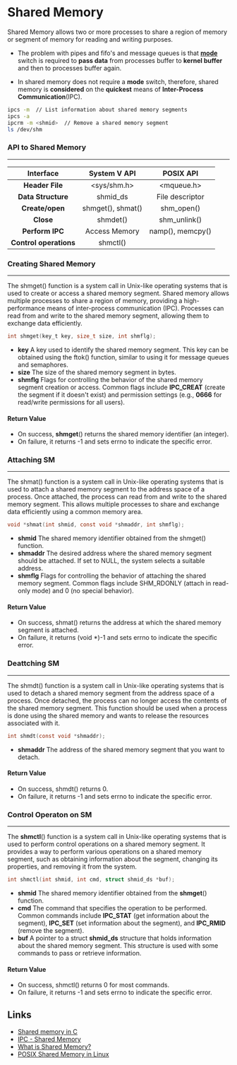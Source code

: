 # Shared Memory

Shared Memory allows two or more processes to share a region of memory or segment of memory for reading and writing purposes.

- The problem with pipes and fifo's and message queues is that [**mode**](https://www.ibm.com/docs/en/aix/7.1?topic=performance-mode-switching) switch is required to **pass data** from processes buffer to **kernel buffer** and then to processes buffer again.

- In shared memory does not require a **mode** switch, therefore, shared memory is **considered** on the **quickest** means of **Inter-Process Communication**(IPC).

```bash
ipcs -m  // List information about shared memory segments
ipcs -a
ipcrm -m <shmid>  // Remove a shared memory segment
ls /dev/shm
```

### API to Shared Memory

---

|Interface| System V API| POSIX API |
|:-------:|:-----------:|:--------:|
|**Header File**|<sys/shm.h>|<mqueue.h>|
|**Data Structure** |shmid_ds|File descriptor|
|**Create/open** |shmget(), shmat()|shm_open()|
|**Close**  |shmdet()|shm_unlink()|
|**Perform IPC** |Access Memory|namp(), memcpy()|
|**Control operations** |shmctl()| |

### Creating Shared Memory

---

The shmget() function is a system call in Unix-like operating systems that is used to create or access a shared memory segment. Shared memory allows multiple processes to share a region of memory, providing a high-performance means of inter-process communication (IPC). Processes can read from and write to the shared memory segment, allowing them to exchange data efficiently.

```C
int shmget(key_t key, size_t size, int shmflg);
```

- **key** A key used to identify the shared memory segment. This key can be obtained using the ftok() function, similar to using it for message queues and semaphores.
- **size** The size of the shared memory segment in bytes.
- **shmflg** Flags for controlling the behavior of the shared memory segment creation or access. Common flags include **IPC_CREAT** (create the segment if it doesn't exist) and permission settings (e.g., **0666** for read/write permissions for all users).

#### Return Value

- On success, **shmget**() returns the shared memory identifier (an integer).
- On failure, it returns -1 and sets errno to indicate the specific error.

### Attaching SM

---

The shmat() function is a system call in Unix-like operating systems that is used to attach a shared memory segment to the address space of a process. Once attached, the process can read from and write to the shared memory segment. This allows multiple processes to share and exchange data efficiently using a common memory area.

```C
void *shmat(int shmid, const void *shmaddr, int shmflg);
```

- **shmid** The shared memory identifier obtained from the shmget() function.
- **shmaddr** The desired address where the shared memory segment should be attached. If set to NULL, the system selects a suitable address.
- **shmflg** Flags for controlling the behavior of attaching the shared memory segment. Common flags include SHM_RDONLY (attach in read-only mode) and 0 (no special behavior).

#### Return Value

- On success, shmat() returns the address at which the shared memory segment is attached.
- On failure, it returns (void *)-1 and sets errno to indicate the specific error.

### Deattching SM

---

The shmdt() function is a system call in Unix-like operating systems that is used to detach a shared memory segment from the address space of a process. Once detached, the process can no longer access the contents of the shared memory segment. This function should be used when a process is done using the shared memory and wants to release the resources associated with it.

```C
int shmdt(const void *shmaddr);
```

- **shmaddr** The address of the shared memory segment that you want to detach.
  
#### Return Value

- On success, shmdt() returns 0.
- On failure, it returns -1 and sets errno to indicate the specific error.

### Control Operaton on SM

---

The **shmctl**() function is a system call in Unix-like operating systems that is used to perform control operations on a shared memory segment. It provides a way to perform various operations on a shared memory segment, such as obtaining information about the segment, changing its properties, and removing it from the system.

```C
int shmctl(int shmid, int cmd, struct shmid_ds *buf);
```

- **shmid** The shared memory identifier obtained from the **shmget**() function.
- **cmd** The command that specifies the operation to be performed. Common commands include **IPC_STAT** (get information about the segment), **IPC_SET** (set information about the segment), and **IPC_RMID** (remove the segment).
- **buf** A pointer to a struct **shmid_ds** structure that holds information about the shared memory segment. This structure is used with some commands to pass or retrieve information.

#### Return Value

- On success, shmctl() returns 0 for most commands.
- On failure, it returns -1 and sets errno to indicate the specific error.

## Links

- [Shared memory in C](https://stackoverflow.com/questions/5656530/how-to-use-shared-memory-with-linux-in-c)
- [IPC - Shared Memory](https://users.cs.cf.ac.uk/dave/C/node27.html)
- [What is Shared Memory?](https://www.csl.mtu.edu/cs4411.ck/www/NOTES/process/shm/what-is-shm.html#:~:text=Shared%20memory%20is%20a%20feature,shared%20area%20can%20access%20it.)
- [POSIX Shared Memory in Linux](https://www.softprayog.in/programming/interprocess-communication-using-posix-shared-memory-in-linux)
